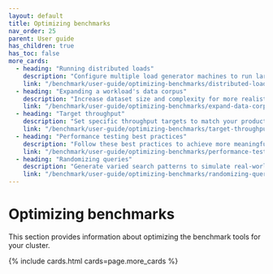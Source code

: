 ```yaml
---
layout: default
title: Optimizing benchmarks
nav_order: 25
parent: User guide
has_children: true
has_toc: false
more_cards: 
  - heading: "Running distributed loads"
    description: "Configure multiple load generator machines to run large-scale benchmarks"
    link: "/benchmark/user-guide/optimizing-benchmarks/distributed-load/"
  - heading: "Expanding a workload's data corpus"
    description: "Increase dataset size and complexity for more realistic benchmark scenarios"
    link: "/benchmark/user-guide/optimizing-benchmarks/expand-data-corpus/"
  - heading: "Target throughput"
    description: "Set specific throughput targets to match your production workload patterns"
    link: "/benchmark/user-guide/optimizing-benchmarks/target-throughput/"
  - heading: "Performance testing best practices"
    description: "Follow these best practices to achieve more meaningful benchmark results"
    link: "/benchmark/user-guide/optimizing-benchmarks/performance-testing-best-practices/"
  - heading: "Randomizing queries"
    description: "Generate varied search patterns to simulate real-world queries"
    link: "/benchmark/user-guide/optimizing-benchmarks/randomizing-queries/"
---
```


# Optimizing benchmarks

This section provides information about optimizing the benchmark tools for your cluster.

{% include cards.html cards=page.more_cards %}